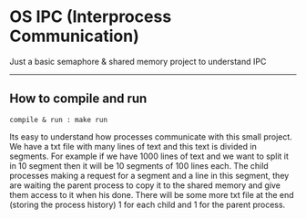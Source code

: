# OS IPC (Interprocess Communication)

Just a basic semaphore &amp; shared memory project to understand IPC

--------------------------------
How to compile and run
--------------------------------

    compile & run : make run

Its easy to understand how processes communicate with this small project. We have a txt file with many lines of text and this text is divided in segments. For example if we have 1000 lines of text and we want to split it in 10 segment then it will be 10 segments of 100 lines each. The child processes making a request for a segment and a line in this segment, they are waiting the parent process to copy it to the shared memory and give them access to it when his done. There will be some more txt file at the end (storing the process history) 1 for each child and 1 for the parent process.
